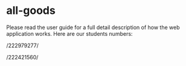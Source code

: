 # all-goods

Please read the user guide for a full detail description of how the web application works.
Here are our students numbers:

/222979277/

/222421560/
